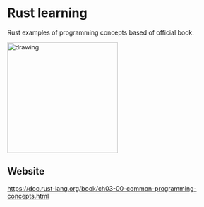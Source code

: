 # Rust learning
Rust examples of programming concepts based of official book.

<img src="https://user-images.githubusercontent.com/16089770/193901677-5888198d-d658-445c-8e40-fa3c6136c398.png" alt="drawing" height="250"/>


## Website
https://doc.rust-lang.org/book/ch03-00-common-programming-concepts.html